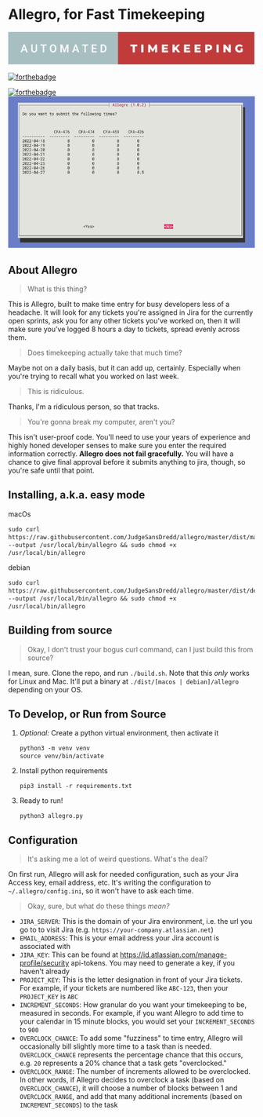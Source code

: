 # Allegro, for Fast Timekeeping

![automated timekeeping](/automated-timekeeping.svg "automated timekeeping")

[![forthebadge](https://forthebadge.com/images/badges/contains-technical-debt.svg)](https://forthebadge.com)

[![forthebadge](https://forthebadge.com/images/badges/uses-badges.svg)](https://forthebadge.com)
![allegro screenshot](/screenshot.png?raw=true "allegro screenshot")

## About Allegro

> What is this thing?

This is Allegro, built to make time entry for busy developers less of a headache.
It will look for any tickets you're assigned in Jira for the currently open sprints,
ask you for any other tickets you've worked on, then it will make sure you've logged
8 hours a day to tickets, spread evenly across them.

> Does timekeeping actually take that much time?

Maybe not on a daily basis, but it can add up, certainly. Especially when you're trying
to recall what you worked on last week.

> This is ridiculous.

Thanks, I'm a ridiculous person, so that tracks.

> You're gonna break my computer, aren't you?

This isn't user-proof code. You'll need to use your years of experience and highly honed developer senses
to make sure you enter the required information correctly. **Allegro does not fail gracefully.** You will
have a chance to give final approval before it submits anything to jira, though, so you're safe
until that point.

## Installing, a.k.a. easy mode

macOs

```
sudo curl https://raw.githubusercontent.com/JudgeSansDredd/allegro/master/dist/macos/allegro --output /usr/local/bin/allegro && sudo chmod +x /usr/local/bin/allegro
```

debian

```
sudo curl https://raw.githubusercontent.com/JudgeSansDredd/allegro/master/dist/debian/allegro --output /usr/local/bin/allegro && sudo chmod +x /usr/local/bin/allegro
```

## Building from source

> Okay, I don't trust your bogus curl command, can I just build this from source?

I mean, sure. Clone the repo, and run `./build.sh`. Note that this _only_ works for Linux and Mac.
It'll put a binary at `./dist/[macos | debian]/allegro` depending on your OS.

## To Develop, or Run from Source

1. _Optional:_ Create a python virtual environment, then activate it

   ```
   python3 -m venv venv
   source venv/bin/activate
   ```

2. Install python requirements

   ```
   pip3 install -r requirements.txt
   ```

3. Ready to run!
   ```
   python3 allegro.py
   ```

## Configuration

> It's asking me a lot of weird questions. What's the deal?

On first run, Allegro will ask for needed configuration, such as your Jira
Access key, email address, etc. It's writing the configuration to `~/.allegro/config.ini`,
so it won't have to ask each time.

> Okay, sure, but what do these things _mean?_

- `JIRA_SERVER`: This is the domain of your Jira environment, i.e. the url you go to to
  visit Jira (e.g. `https://your-company.atlassian.net`)
- `EMAIL_ADDRESS`: This is your email address your Jira account is associated with
- `JIRA_KEY`: This can be found at https://id.atlassian.com/manage-profile/security
  api-tokens. You may need to generate a key, if you haven't already
- `PROJECT_KEY`: This is the letter designation in front of your Jira tickets. For
  example, if your tickets are numbered like `ABC-123`, then your `PROJECT_KEY` is `ABC`
- `INCREMENT_SECONDS`: How granular do you want your timekeeping to be, measured in
  seconds. For example, if you want Allegro to add time to your calendar in 15 minute
  blocks, you would set your `INCREMENT_SECONDS` to `900`
- `OVERCLOCK_CHANCE`: To add some "fuzziness" to time entry, Allegro will occasionally
  bill slightly more time to a task than is needed. `OVERCLOCK_CHANCE` represents the percentage chance that this occurs, e.g. `20` represents a 20% chance that a task gets
  "overclocked."
- `OVERCLOCK_RANGE`: The number of increments allowed to be overclocked. In other words,
  if Allegro decides to overclock a task (based on `OVERCLOCK_CHANCE`), it will choose a number of blocks between 1 and `OVERCLOCK_RANGE`, and add that many additional increments (based on `INCREMENT_SECONDS`) to the task
